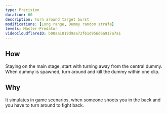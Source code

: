 ```yaml
---
type: Precision
duration: 60
description: Turn around target burst
modifications: [Long range, Dummy random strafe]
levels: Master-Predator
videoCloudflareID: b08aa1819d9aa72f61d956d6a917a7a1
---
```


## How

Staying on the main stage, start with turning away from the central dummy. When dummy is spawned, turn around and kill the dummy within one clip.

## Why

It simulates in game scenarios, when someone shoots you in the back and you have to turn around to fight back.
